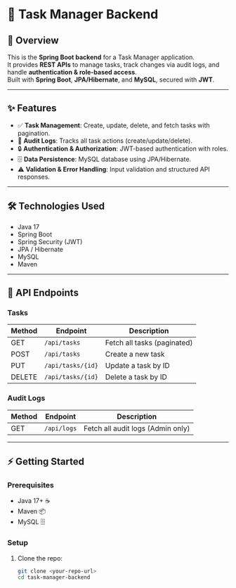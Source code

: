 # 📝 Task Manager Backend

## 🚀 Overview
This is the **Spring Boot backend** for a Task Manager application.  
It provides **REST APIs** to manage tasks, track changes via audit logs, and handle **authentication & role-based access**.  
Built with **Spring Boot**, **JPA/Hibernate**, and **MySQL**, secured with **JWT**.  

---

## ✨ Features
- ✅ **Task Management**: Create, update, delete, and fetch tasks with pagination.  
- 📜 **Audit Logs**: Tracks all task actions (create/update/delete).  
- 🔒 **Authentication & Authorization**: JWT-based authentication with roles.  
- 🗄️ **Data Persistence**: MySQL database using JPA/Hibernate.  
- ⚠️ **Validation & Error Handling**: Input validation and structured API responses.  

---

## 🛠️ Technologies Used
- Java 17  
- Spring Boot  
- Spring Security (JWT)  
- JPA / Hibernate  
- MySQL  
- Maven  

---

## 📡 API Endpoints

### Tasks
| Method | Endpoint | Description |
|--------|---------|-------------|
| GET    | `/api/tasks` | Fetch all tasks (paginated) |
| POST   | `/api/tasks` | Create a new task |
| PUT    | `/api/tasks/{id}` | Update a task by ID |
| DELETE | `/api/tasks/{id}` | Delete a task by ID |

### Audit Logs
| Method | Endpoint | Description |
|--------|---------|-------------|
| GET    | `/api/logs` | Fetch all audit logs (Admin only) |

---

## ⚡ Getting Started

### Prerequisites
- Java 17+ ☕  
- Maven 📦  
- MySQL 🗄️  

### Setup
1. Clone the repo:  
   ```bash
   git clone <your-repo-url>
   cd task-manager-backend
